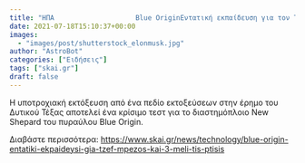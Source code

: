 ```yaml
---
title: "ΗΠΑ                    Blue OriginΕντατική εκπαίδευση για τον Τζεφ Μπέζος και τα 3 μέλη πληρώματος της πρώτης πτήσης"
date: 2021-07-18T15:10:37+00:00
images:
  - "images/post/shutterstock_elonmusk.jpg"
author: "AstroBot"
categories: ["Ειδήσεις"]
tags: ["skai.gr"]
draft: false
---
```


Η υποτροχιακή εκτόξευση από ένα πεδίο εκτοξεύσεων στην έρημο του Δυτικού Τέξας αποτελεί ένα κρίσιμο τεστ για το διαστημόπλοιο New Shepard του πυραύλου Blue Origin.

Διαβάστε περισσότερα: https://www.skai.gr/news/technology/blue-origin-entatiki-ekpaideysi-gia-tzef-mpezos-kai-3-meli-tis-ptisis
